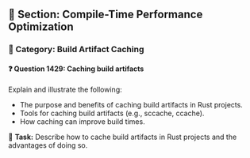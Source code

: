 ## 📘 Section: Compile-Time Performance Optimization  
### 🔹 Category: Build Artifact Caching  
#### ❓ Question 1429: Caching build artifacts

Explain and illustrate the following:

- The purpose and benefits of caching build artifacts in Rust projects.
- Tools for caching build artifacts (e.g., sccache, ccache).
- How caching can improve build times.

🔧 **Task:** Describe how to cache build artifacts in Rust projects and the advantages of doing so.
